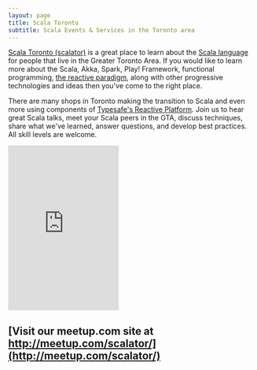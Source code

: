 ```yaml
---
layout: page
title: Scala Toronto
subtitle: Scala Events & Services in the Toronto area
--- 
```


[Scala Toronto (scalator)](http://meetup.com/scalator/) is a great place to learn about the [Scala language](http://www.scala-lang.org/) for people that live in the Greater Toronto Area.  If you would like to learn more about the Scala, Akka, Spark, Play! Framework, functional programming, [the reactive paradigm](http://www.reactivemanifesto.org/), along with other progressive technologies and ideas then you've come to the right place.

There are many shops in Toronto making the transition to Scala and even more using components of [Typesafe's Reactive Platform](https://www.typesafe.com/products/typesafe-reactive-platform).  Join us to hear great Scala talks, meet your Scala peers in the GTA, discuss techniques, share what we've learned, answer questions, and develop best practices. All skill levels are welcome.

<div class="meetup-widget-container">
  <iframe width="225" height="335" src="http://meetu.ps/2Qv8t9" frameborder="0"></iframe>
</div>

## [Visit our meetup.com site at http://meetup.com/scalator/](http://meetup.com/scalator/)
<!-- <div class="social-feeds">
  <div class="fleft meetup-widget-container">
    <iframe width="225" height="570" src="http://meetu.ps/2Qv8t9" frameborder="0"></iframe>
  </div>
  <div class="fleft twitter-widget-container">
    <a class="twitter-timeline"
      data-widget-id="600724936517242880"
      href="https://twitter.com/randonom/lists/scala"
      data-list-owner-screen-name="randonom"
      data-list-slug="scala">
    Scala Toronto Member Tweets
    </a>
  </div>
</div> -->